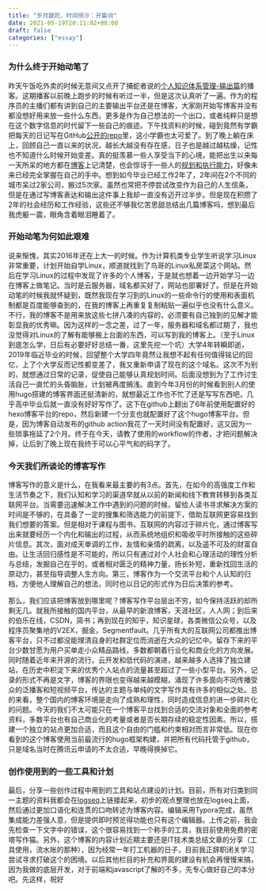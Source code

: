 ```yaml
---
title: "岁月蹉跎，时间捞沙：开篇词"
date: 2021-05-19T20:11:02+08:00
draft: false
categories: ["essay"]
---
```


###	为什么终于开始动笔了

昨天午饭吃外卖的时候无意间又点开了捕蛇者说的[个人知识体系管理-输出篇](https://pythonhunter.org/episodes/ep25)的播客。这期播客以前晚上跑步的时候有听过一半，但是这次认真听了一遍。作为的程序员的主播们都有讲到自己的主要输出平台还是在博客，大家刚开始写博客并没有都没想好用来放一些什么东西，更多是作为自己想法的一个出口，或者纯粹只是想在这个数字信息的时代留下一些自己的痕迹。下午找资料的时候，碰到竟然有学霸把每天的日记写在GitHub[公开的repo](https://github.com/SKTT1Ryze/Daily_Of_CCC)里，这小学霸也太可爱了。到了晚上躺在床上，回顾自己一直以来的状况，越长大越没有存在感，日子也是越过越枯燥，记性也不知道什么时候开始变差。真的挺羡慕一些人享受当下的心境，能把出生以来每一天所呆的地方都在[博客](https://jysperm.me/footprints/)上记清楚，也会惊讶于一些人的[规划和执行能力](https://www.bmpi.dev/self/life-in-plain-text/)，好像未来已经完全掌握在自己的手中。想到如今毕业已经工作2年了，2年间在2个不同的城市呆过2家公司，搬过5次家。虽然也常把不停尝试改变作为自己的人生信条，但是在通过写博客表达和输出这件事上我却一直没有迈开过半步。但是现在积攒了2年的社会经历和工作经验，这些还不够我忆苦思甜总结出几篇博客吗，想到最后我虎躯一震，眼角含着眼泪睡着了。

###	开始动笔为何如此艰难

说来惭愧，其实2016年还在上大一的时候。作为计算机类专业学生听说学习Linux非常重要，计划开始自学Linux，顺道就找到了鸟哥的Linux私房菜这个网站。然后在学习Linux的过程中发现了许多的个人博客，于是就也想着一边开始学习一边在博客上做笔记。当时是云服务器，域名都买好了，网站也部署好了。但是在开始动笔的时候我就怀疑到，既然我现在学习到的Linux的一些命令行的使用和表面机制都是百度能够查到的，在我的博客上再重复复制粘贴一遍似乎也没有什么意义。不行，我的博客不是用来放这些七拼八凑的内容的，必须要有自己独到的见解才能彰显我的优秀嘛。因为这样的一念之差，过了一年，服务器和域名都过期了，我也没觉得对Linux的了解有能够搬上台面的东西，可以写到我的博客上。（至于Linux到底怎么学，日后有必要好好总结一番，这里先挖一个坑）大学4年转瞬即逝，2019年临近毕业的时候，回望整个大学四年竟然让我想不起有任何值得铭记的回忆，上了个大学反而记性都变差了，我又重新申请了现在的这个域名。这次不为别的，就想通过日常的记录，促使自己能够认真规划时间。后面没想到为了工作讨生活自己一直忙的头昏脑胀，计划被再度搁浅。直到今年3月份的时候看到别人的使用hugo搭建的博客界面还挺清新的，就想最近工作也不忙了还是写写东西吧，几乎高中毕业后就一直没有好好写作了。这下在github上翻出了6年前使用配置好的hexo博客平台的repo，然后新建一个分支也就配置好了这个hugo博客平台。但是，因为博客自动发布的github action我花了一天时间没有配置好，这又因为一些琐事拖延了2个月。终于在今天，请教了使用的workflow的作者，才把问题解决掉，让后到了晚上现在我终于可以心平气和的码字了。

###	今天我们所谈论的博客写作

博客写作的意义是什么，在我看来最主要的有3点。首先，在如今的高强度工作和生活节奏之下，我们认知和学习的渠道早就从以前的新闻和线下教育转移到各类互联网平台。当需要迅速解决工作中遇到的问题的时候，留给人读书寻求解决方案的时间是不够的，在具备了一定的搜集和筛选能力的前提下，借助互联网更容易找到我们想要的答案。但是相对于课程与图书，互联网的内容过于碎片化，通过博客写出来就要经历一个内化和输出的过程，从而系统地组织和吸收平时所接触的这些碎片信息。其次，面对成天单调的工作，友情和亲情的疏离，以及遥不可及的财富自由。让生活回归感性是不可能的，所以只有通过对个人社会和心理活动的理性分析与总结，发掘自己在乎的，或者相对匮乏的精神力量，扬长补短，重新找回生活的原动力，甚至指导调整人生方向。第三，博客作为一个交流平台和个人认知的归档，方便他人理解自己的想法，同时也以日记的形式作为日后决策的参考。

那么，我们应该把博客放到哪里呢？博客写作平台层出不穷，如今保持活跃的却所剩无几。就我所接触的国内平台，从最早的新浪博客，天涯社区，人人网；到后来的伯乐在线，CSDN，简书；再到现在的知乎，知识星球，各类微信公众号，以及程序员聚集地的V2EX，掘金，Segmentfault。几乎所有大的互联网公司都推出博客平台，只不过都没能理清自身的社群定位而消逝在大众的记忆中。留存下来的平台少数甘愿为用户买单走小众精品路线，多数都朝着行业化和商业化的方向发展。同时随着近年来开源的流行，云开发和低代码的演进，越来越多人选择了独立建站，在历史中积淀下来的优秀个人站点的流量甚至超过了一些小型平台。另外，记录的形式不再是文字，博客的界限也变得越来越模糊，涌现了许多面向不同传播受众的泛播客和短视频平台，传达的主题与单纯的文字写作具有许多的相似之处。总的来看，整个国内的博客环境是走向了成熟和理性，同时造成信息的进一步碎片化的问题。今天的我们不太可能只在一个博客平台找到合适的交流对象和全面的参考资料，多数平台也有自己商业化的考量或者是否长期存续的稳定性因素。所以，搭建一个独立的站点更加合适，而且这个自由的门槛和约束相对而言非常低。现在你看到的这个博客使用当前最流行的hugo框架构建，并把所有代码托管于github，只是域名当时在腾讯云申请的不太合适，早晚得换掉它。

###	创作使用到的一些工具和计划

最后，分享一些创作过程中用到的工具和站点建设的计划。目前，所有对归类到同一主题的资料我都会在[logseq](https://logseq.com)上链接起来，初步的观点整理也放在logseq上面，然后通过更加口语化和连贯的口吻转述为博客内容。编辑采用Typora完成，虽然集成能力差强人意，但是提供即时预览得功能也只有这个编辑器。上传之前，我会先检查一下文字中的错误，这个很容易找到一个称手的工具，我目前使用免费的密塔写作猫。另外，这个博客的内容计划近期主要还是IT技术类总结文章的分享（工具使用，流水账的那种），因为经常一年打工机器的日子，目前我正辞职闭关学习尝试寻求打破这个的困境。以后其他栏目的补充和界面的建设有机会再慢慢来搞，因为我做的底层开发，对于前端和javascript了解的不多，先专心做好自己的本分吧。先这样，祝好